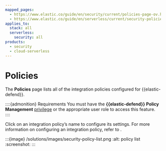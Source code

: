 ```yaml
---
mapped_pages:
  - https://www.elastic.co/guide/en/security/current/policies-page-ov.html
  - https://www.elastic.co/guide/en/serverless/current/security-policies-page.html
applies_to:
  stack: all
  serverless:
    security: all
products:
  - security
  - cloud-serverless
---
```


# Policies


The **Policies** page lists all of the integration policies configured for {{elastic-defend}}.

::::{admonition} Requirements
You must have the **{{elastic-defend}} Policy Management** [privilege](/solutions/security/configure-elastic-defend/elastic-defend-feature-privileges.md) or the appropriate user role to access this feature.
::::

Click on an integration policy’s name to configure its settings. For more information on configuring an integration policy, refer to [](/solutions/security/configure-elastic-defend/configure-an-integration-policy-for-elastic-defend.md).

:::{image} /solutions/images/security-policy-list.png
:alt: policy list
:screenshot:
:::

